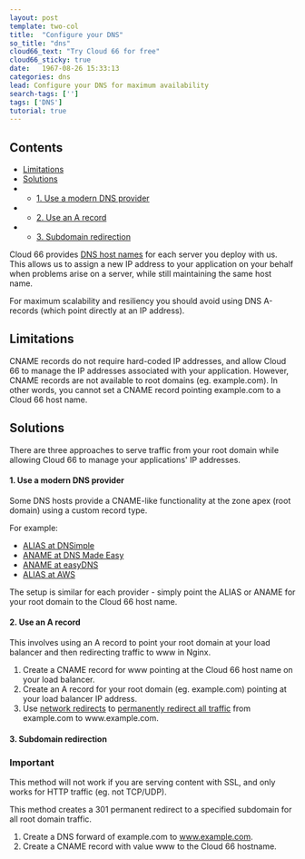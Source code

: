 ```yaml
---
layout: post
template: two-col
title:  "Configure your DNS"
so_title: "dns"
cloud66_text: "Try Cloud 66 for free"
cloud66_sticky: true
date:   1967-08-26 15:33:13
categories: dns
lead: Configure your DNS for maximum availability
search-tags: ['']
tags: ['DNS']
tutorial: true
---
```


<h2>Contents</h2>
<ul class="page-toc">
	<li>
		<a href="#limit">Limitations</a>
	</li>
	<li>
		<a href="#solution">Solutions</a>
	</li>
	        <li>
                <ul>
                <li><a href="#dns">1. Use a modern DNS provider</a></li>
                </ul>
            </li>
            <li>
                <ul>
                <li><a href="#arecord">2. Use an A record</a></li>
                </ul>
            </li>
            <li>
                <ul>
                <li><a href="#subdomain">3. Subdomain redirection</a></li>
                </ul>
            </li>
</ul>

Cloud 66 provides [DNS host names](/stack-features/dns-service.html) for each server you deploy with us. This allows us to assign a new IP address to your application on your behalf when problems arise on a server, while still maintaining the same host name.

For maximum scalability and resiliency you should avoid using DNS A-records (which point directly at an IP address).

<h2 id="limit">Limitations</h2>
CNAME records do not require hard-coded IP addresses, and allow Cloud 66 to manage the IP addresses associated with your application. However, CNAME records are not available to root domains (eg. example.com). In other words, you cannot set a CNAME record pointing example.com to a Cloud 66 host name.

<h2 id="solution">Solutions</h2>

There are three approaches to serve traffic from your root domain while allowing Cloud 66 to manage your applications' IP addresses.

<h4 id="dns">1. Use a modern DNS provider</h4>
Some DNS hosts provide a CNAME-like functionality at the zone apex (root domain) using a custom record type.

For example:

- [ALIAS at DNSimple](http://support.dnsimple.com/articles/alias-record)
- [ANAME at DNS Made Easy](http://www.dnsmadeeasy.com/technology/aname-records/)
- [ANAME at easyDNS](http://docs.easydns.com/aname-records/)
- [ALIAS at AWS](http://docs.aws.amazon.com/Route53/latest/DeveloperGuide/CreatingAliasRRSets.html)

The setup is similar for each provider - simply point the ALIAS or ANAME for your root domain to the Cloud 66 host name.

<h4 id="arecord">2. Use an A record</h4>
This involves using an A record to point your root domain at your load balancer and then redirecting traffic to www in Nginx.

<ol>
<li>Create a CNAME record for www pointing at the Cloud 66 host name on your load balancer.</li>
<li>Create an A record for your root domain (eg. example.com) pointing at your load balancer IP address.</li>
<li>​Use <a href="/stack-features/network-configuration.html#www">network redirects</a> to <a href="http://stackoverflow.com/questions/7947030/nginx-no-www-to-www-and-www-to-no-www">permanently redirect all traffic</a> from example.com to www.example.com.</li>
</ol>

<h4 id="subdomain">3. Subdomain redirection</h4>
<div class="notice notice-danger">
	<h3>Important</h3>
	<p>This method will not work if you are serving content with SSL, and only works for HTTP traffic (eg. not TCP/UDP).</p>
</div>

This method creates a 301 permanent redirect to a specified subdomain for all root domain traffic.

1. Create a DNS forward of example.com to www.example.com.
2. Create a CNAME record with value www to the Cloud 66 hostname.